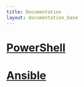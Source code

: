 ```yaml
---
title: Documentation
layout: documentation_base
---
```

# [PowerShell](/documentation/powershell)
# [Ansible](/documentation/ansible)